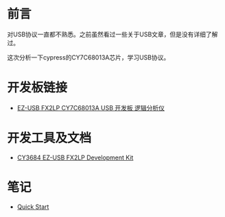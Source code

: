 # 前言

对USB协议一直都不熟悉。之前虽然看过一些关于USB文章，但是没有详细了解过。

这次分析一下cypress的CY7C68013A芯片，学习USB协议。

# 开发板链接

* [EZ-USB FX2LP CY7C68013A USB 开发板 逻辑分析仪](https://item.taobao.com/item.htm?spm=a230r.1.14.34.36aa2429c1z3Fr&id=522553287560&ns=1&abbucket=6#detail)

# 开发工具及文档

* [CY3684 EZ-USB FX2LP Development Kit](https://www.cypress.com/documentation/development-kitsboards/cy3684-ez-usb-fx2lp-development-kit)

# 笔记

* [Quick Start](./doc/quick_start.md)


